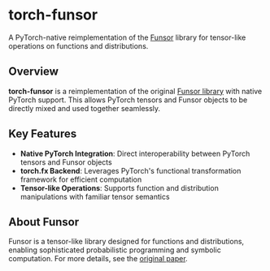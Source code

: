 # torch-funsor

A PyTorch-native reimplementation of the [Funsor](https://arxiv.org/abs/1910.10775) library for tensor-like operations on functions and distributions.

## Overview

**torch-funsor** is a reimplementation of the original [Funsor library](https://github.com/pyro-ppl/funsor/tree/master) with native PyTorch support. This allows PyTorch tensors and Funsor objects to be directly mixed and used together seamlessly.

## Key Features

- **Native PyTorch Integration**: Direct interoperability between PyTorch tensors and Funsor objects
- **torch.fx Backend**: Leverages PyTorch's functional transformation framework for efficient computation
- **Tensor-like Operations**: Supports function and distribution manipulations with familiar tensor semantics

## About Funsor

Funsor is a tensor-like library designed for functions and distributions, enabling sophisticated probabilistic programming and symbolic computation. For more details, see the [original paper](https://arxiv.org/abs/1910.10775).